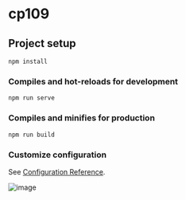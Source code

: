 # cp109

## Project setup
```
npm install
```

### Compiles and hot-reloads for development
```
npm run serve
```

### Compiles and minifies for production
```
npm run build
```

### Customize configuration
See [Configuration Reference](https://cli.vuejs.org/config/).



![image](https://user-images.githubusercontent.com/55608318/142074411-7aebc34b-1f18-4fc9-a1dc-c18e7a363c73.png)
